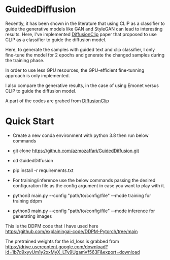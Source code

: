 # GuidedDiffusion

Recently, it has been shown in the literature that using CLIP as a classifier to guide the generative models like GAN and StyleGAN can lead to interesting results. Here, I've implemented [DiffusionClip](https://github.com/gwang-kim/DiffusionCLIP) paper that proposed to use CLIP as a classifier to guide the diffusion model.

Here, to generate the samples with guided text and clip classifier,  I only fine-tune the model for 2 epochs and generate the changed samples during the training phase.

In order to use less GPU resources, the GPU-efficient fine-tunning approach is only implemented.

I also compare the generative results, in the case of using Emonet versus CLIP to guide the diffusion model.

A part of the codes are grabed from [DiffusionClip](https://github.com/gwang-kim/DiffusionCLIP)
# Quick Start

* Create a new conda environment with python 3.8 then run below commands

* git clone https://github.com/azmozaffari/GuidedDiffusion.git

* cd GuidedDiffusion

* pip install -r requirements.txt

* For training/inference use the below commands passing the desired configuration file as the config argument in case you want to play with it.

* python3 main.py --config "path/to/config/file" --mode training       for training ddpm

* python3 main.py --config "path/to/config/file" --mode inference      for generating images







This is the DDPM code that I have used here https://github.com/explainingai-code/DDPM-Pytorch/tree/main


The pretrained weights for the id_loss is grabbed from https://drive.usercontent.google.com/download?id=1b7d9xyvUm1y2xxMyX_LTy9UgamVf563F&export=download




